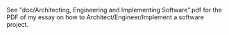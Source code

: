 See "doc/Architecting, Engineering and Implementing Software".pdf for the PDF of my essay on how to Architect/Engineer/Implement a software project.
